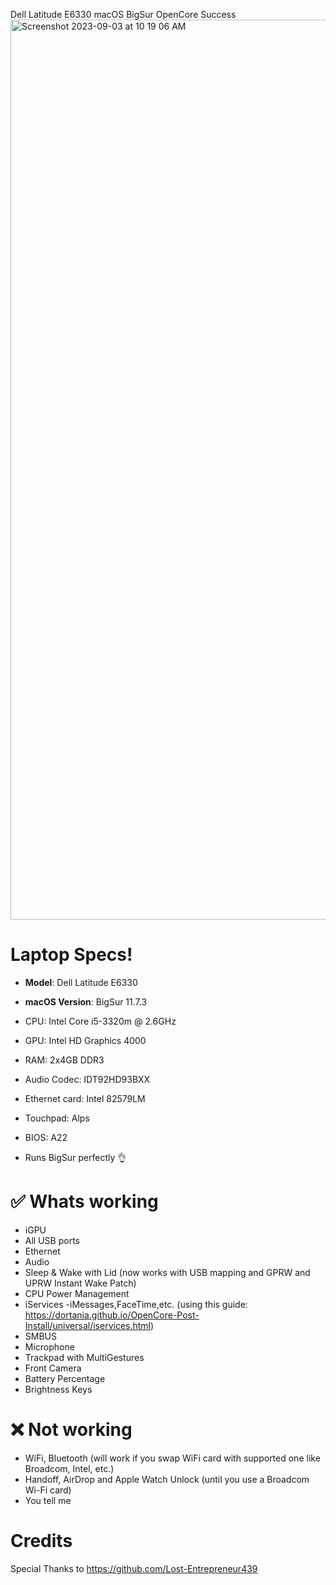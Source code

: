 Dell Latitude E6330 macOS BigSur OpenCore Success
<img width="1440" alt="Screenshot 2023-09-03 at 10 19 06 AM" src="https://github.com/mhussain800/Dell-Latitude-E6330-BigSur-OpenCore-Hackintosh-EFI/assets/87897681/74ec35c8-a3dd-4642-9aa0-c9fd40b42ca4">

# Laptop Specs!
+ **Model**: Dell Latitude E6330
+ **macOS Version**: BigSur 11.7.3

+ CPU: Intel Core i5-3320m @ 2.6GHz
+ GPU: Intel HD Graphics 4000
+ RAM: 2x4GB DDR3
+ Audio Codec: IDT92HD93BXX
+ Ethernet card: Intel 82579LM
+ Touchpad: Alps
+ BIOS: A22
- Runs BigSur perfectly 👌
# ✅ Whats working
+ iGPU
+ All USB ports 
+ Ethernet
+ Audio 
+ Sleep & Wake with Lid (now works with USB mapping and GPRW and UPRW Instant Wake Patch)
+ CPU Power Management
+ iServices -iMessages,FaceTime,etc. (using this guide: https://dortania.github.io/OpenCore-Post-Install/universal/iservices.html)
+ SMBUS
+ Microphone
+ Trackpad with MultiGestures 
+ Front Camera
+ Battery Percentage
+ Brightness Keys
# ❌ Not working
+ WiFi, Bluetooth (will work if you swap WiFi card with supported one like Broadcom, Intel, etc.)
+ Handoff, AirDrop and Apple Watch Unlock (until you use a Broadcom Wi-Fi card)
+ You tell me

# Credits
Special Thanks to
https://github.com/Lost-Entrepreneur439
